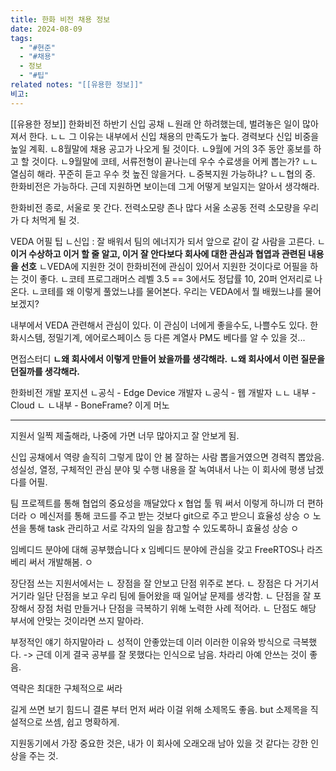 ```yaml
---
title: 한화 비전 채용 정보
date: 2024-08-09
tags:
  - "#현준"
  - "#채용"
  - 정보
  - "#팁"
related notes: "[[유용한 정보]]"
비고:
---
```

[[유용한 정보]]
한화비전 하반기 신입 공채
ㄴ원래 안 하려했는데, 벌려놓은 일이 많아져서 한다.
ㄴㄴ 그 이유는 내부에서 신입 채용의 만족도가 높다. 경력보다 신입 비중을 높일 계획.
ㄴ8월말에 채용 공고가 나오게 될 것이다.
ㄴ9월에 거의 3주 동안 홍보를 하고 할 것이다.
ㄴ9월말에 코테, 서류전형이 끝나는데 우수 수료생을 어케 뽑는가?
ㄴㄴ열심히 해라. 꾸준히 듣고 우수 컷 높진 않을거다.
ㄴ중복지원 가능하냐?
ㄴㄴ협의 중. 한화비전은 가능하다. 근데 지원하면 보이는데 그게 어떻게 보일지는 알아서 생각해라.

한화비전 종로, 서울로 못 간다.
전력소모량 존나 많다
서울 소공동 전력 소모량을 우리가 다 처먹게 될 것.

VEDA 어필 팁
ㄴ신입 : 잘 배워서 팀의 에너지가 되서 앞으로 같이 갈 사람을 고른다.
ㄴ**이거 수상하고 이거 할 줄 알고, 이거 잘 안다보다 회사에 대한 관심과 협엽과 관련된 내용을 선호**
ㄴVEDA에 지원한 것이 한화비전에 관심이 있어서 지원한 것이다로 어필을 하는 것이 좋다.
ㄴ코테 프로그래머스 레벨 3.5 ==  3에서도 정답률 10, 20퍼 언저리로 나온다.
ㄴ코테를 왜 이렇게 풀었느냐를 물어본다. 우리는 VEDA에서 뭘 배웠느냐를 물어보겠지?

내부에서 VEDA 관련해서 관심이 있다.
이 관심이 너에게 좋을수도, 나쁠수도 있다.
한화시스템, 정밀기계, 에어로스페이스 등 다른 계열사 PM도
베다를 알 수 있을 것...

면접스터디
**ㄴ왜 회사에서 이렇게 만들어 놨을까를 생각해라.**
**ㄴ왜 회사에서 이런 질문을 던질까를 생각해라.**
 
한화비전 개발 포지션
ㄴ공식 - Edge Device 개발자
ㄴ공식 - 웹 개발자
ㄴㄴ 내부 - Cloud
ㄴ ㄴ내부 - BoneFrame? 이게 머노

---
지원서 일찍 제출해라, 나중에 가면 너무 많아지고 잘 안보게 됨.

신입 공채에서 역량 솔직히 그렇게 많이 안 봄
잘하는 사람 뽑을거였으면 경력직 뽑았음.
성실성, 열정, 구체적인 관심 분야 및 수행 내용을 잘 녹여내서 나는 이 회사에 평생 남겠다를 어필.

팀 프로젝트를 통해 협업의 중요성을 깨달았다 x
협업 툴 뭐 써서 이렇게 하니까 더 편하더라 ㅇ
메신저를 통해 코드를 주고 받는 것보다 git으로 주고 받으니 효율성 상승 ㅇ
노션을 통해 task 관리하고 서로 각자의 일을 참고할 수 있도록하니 효율성 상승 ㅇ

임베디드 분야에 대해 공부했습니다 x
임베디드 분야에 관심을 갖고 FreeRTOS나 라즈베리 써서 개발해봄. ㅇ

장단점 쓰는 지원서에서는
ㄴ 장점을 잘 안보고 단점 위주로 본다.
ㄴ 장점은 다 거기서 거기라 일단 단점을 보고 우리 팀에 들어왔을 때 일어날 문제를 생각함.
ㄴ 단점을 잘 포장해서 장점 처럼 만들거나 단점을 극복하기 위해 노력한 사례 적어라.
ㄴ 단점도 해당 부서에 안맞는 것이라면 쓰지 말아라.

부정적인 얘기 하지말아라
ㄴ 성적이 안좋았는데 이러 이러한 이유와 방식으로 극복했다. -> 근데 이게 결국 공부를 잘 못했다는 인식으로 남음. 차라리 아예 안쓰는 것이 좋음.

역략은 최대한 구체적으로 써라

길게 쓰면 보기 힘드니 결론 부터 먼저 써라
이걸 위해 소제목도 좋음. but 소제목을 직설적으로 쓰셈, 쉽고 명확하게.

지원동기에서 가장 중요한 것은, 내가 이 회사에 오래오래 남아 있을 것 같다는 강한 인상을 주는 것.


